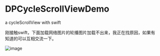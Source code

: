 # DPCycleScrollViewDemo
a cycleScrollView with swift

刚接触swift，下面加载网络图片的轮播图片加载不出来，我正在找原因，如果有知道的可以互相交流一下。

![image](https://github.com/Deyupy/DPCycleScrollViewDemo/blob/master/DPCycleScrollViewDemo/Resource/recordddd.gif?raw=true)
